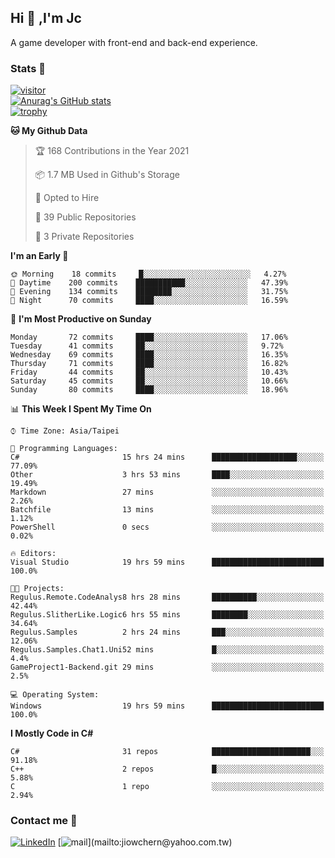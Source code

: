 ## Hi 👋 ,I'm Jc  

A game developer with front-end and back-end experience.  

### Stats  📝
[![visitor](https://visitor-badge.glitch.me/badge?page_id=jiowchern.jiowchern&style=flat-square&color=0088cc)](https://visitor-badge.glitch.me/badge?page_id=jiowchern.jiowchern&style=flat-square&color=0088cc)  
[![Anurag's GitHub stats](https://github-readme-stats.vercel.app/api?username=jiowchern&count_private=true&&show_icons=true)](https://github.com/anuraghazra/github-readme-stats)  
[![trophy](https://github-profile-trophy.vercel.app/?username=jiowchern)](https://github.com/ryo-ma/github-profile-trophy)  


<!--START_SECTION:waka-->
**🐱 My Github Data** 

> 🏆 168 Contributions in the Year 2021
 > 
> 📦 1.7 MB Used in Github's Storage 
 > 
> 💼 Opted to Hire
 > 
> 📜 39 Public Repositories 
 > 
> 🔑 3 Private Repositories  
 > 
**I'm an Early 🐤** 

```text
🌞 Morning    18 commits     █░░░░░░░░░░░░░░░░░░░░░░░░   4.27% 
🌆 Daytime    200 commits    ███████████░░░░░░░░░░░░░░   47.39% 
🌃 Evening    134 commits    ████████░░░░░░░░░░░░░░░░░   31.75% 
🌙 Night      70 commits     ████░░░░░░░░░░░░░░░░░░░░░   16.59%

```
📅 **I'm Most Productive on Sunday** 

```text
Monday       72 commits     ████░░░░░░░░░░░░░░░░░░░░░   17.06% 
Tuesday      41 commits     ██░░░░░░░░░░░░░░░░░░░░░░░   9.72% 
Wednesday    69 commits     ████░░░░░░░░░░░░░░░░░░░░░   16.35% 
Thursday     71 commits     ████░░░░░░░░░░░░░░░░░░░░░   16.82% 
Friday       44 commits     ██░░░░░░░░░░░░░░░░░░░░░░░   10.43% 
Saturday     45 commits     ██░░░░░░░░░░░░░░░░░░░░░░░   10.66% 
Sunday       80 commits     ████░░░░░░░░░░░░░░░░░░░░░   18.96%

```


📊 **This Week I Spent My Time On** 

```text
⌚︎ Time Zone: Asia/Taipei

💬 Programming Languages: 
C#                       15 hrs 24 mins      ███████████████████░░░░░░   77.09% 
Other                    3 hrs 53 mins       ████░░░░░░░░░░░░░░░░░░░░░   19.49% 
Markdown                 27 mins             ░░░░░░░░░░░░░░░░░░░░░░░░░   2.26% 
Batchfile                13 mins             ░░░░░░░░░░░░░░░░░░░░░░░░░   1.12% 
PowerShell               0 secs              ░░░░░░░░░░░░░░░░░░░░░░░░░   0.02%

🔥 Editors: 
Visual Studio            19 hrs 59 mins      █████████████████████████   100.0%

🐱‍💻 Projects: 
Regulus.Remote.CodeAnalys8 hrs 28 mins       ██████████░░░░░░░░░░░░░░░   42.44% 
Regulus.SlitherLike.Logic6 hrs 55 mins       ████████░░░░░░░░░░░░░░░░░   34.64% 
Regulus.Samples          2 hrs 24 mins       ███░░░░░░░░░░░░░░░░░░░░░░   12.06% 
Regulus.Samples.Chat1.Uni52 mins             █░░░░░░░░░░░░░░░░░░░░░░░░   4.4% 
GameProject1-Backend.git 29 mins             ░░░░░░░░░░░░░░░░░░░░░░░░░   2.5%

💻 Operating System: 
Windows                  19 hrs 59 mins      █████████████████████████   100.0%

```

**I Mostly Code in C#** 

```text
C#                       31 repos            ██████████████████████░░░   91.18% 
C++                      2 repos             █░░░░░░░░░░░░░░░░░░░░░░░░   5.88% 
C                        1 repo              ░░░░░░░░░░░░░░░░░░░░░░░░░   2.94%

```



<!--END_SECTION:waka-->



### Contact me 💬
[![LinkedIn](https://img.shields.io/badge/-JiowchernChen-0077B5?style==flat-square&logo=LinkedIn&logoColor=white)](https://www.linkedin.com/in/jiowchern-chen-4aaa90b7/) [![mail](https://img.shields.io/badge/-jiowchern%40yahoo.com.tw-blueviolet?style=flat-square&logo=yahoo!)](mailto:jiowchern@yahoo.com.tw)    

<!-- [![Linkedin Badge](https://img.shields.io/badge/-LinkedIn-blue?style=flat-square&logo=Linkedin&logoColor=white&link=https://www.linkedin.com/in/jiowchern-chen-4aaa90b7/)](https://www.linkedin.com/in/jiowchern-chen-4aaa90b7/) -->


<!--
**jiowchern/jiowchern** is a ✨ _special_ ✨ repository because its `README.md` (this file) appears on your GitHub profile.

Here are some ideas to get you started:

- 🔭 I’m currently working on ...
- 🌱 I’m currently learning ...
- 👯 I’m looking to collaborate on ...
- 🤔 I’m looking for help with ...
- 💬 Ask me about ...
- 📫 How to reach me: ...
- 😄 Pronouns: ...
- ⚡ Fun fact: ...
-->
